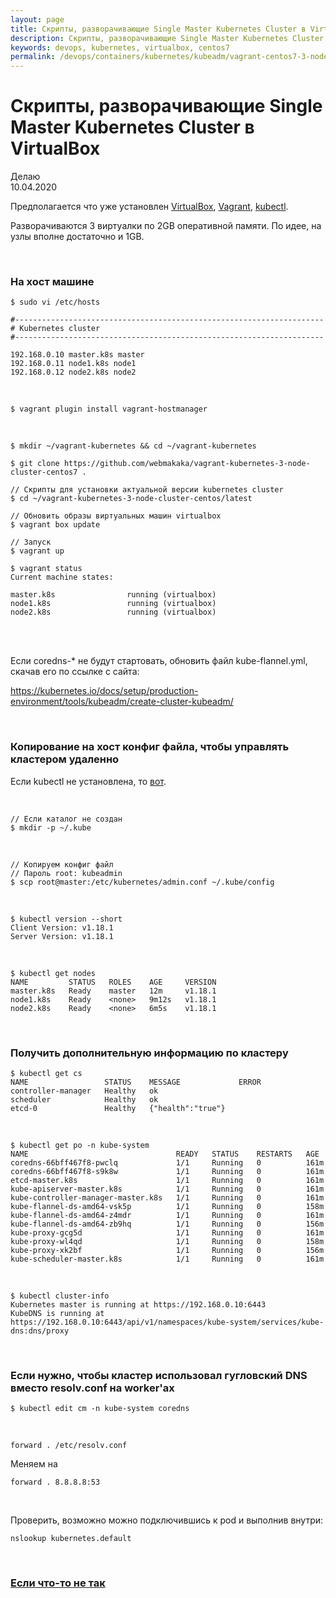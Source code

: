 ```yaml
---
layout: page
title: Скрипты, разворачивающие Single Master Kubernetes Cluster в VirtualBox
description: Скрипты, разворачивающие Single Master Kubernetes Cluster в VirtualBox
keywords: devops, kubernetes, virtualbox, centos7
permalink: /devops/containers/kubernetes/kubeadm/vagrant-centos7-3-node-kubernetes-cluster/
---
```


# Скрипты, разворачивающие Single Master Kubernetes Cluster в VirtualBox

Делаю  
10.04.2020

Предполагается что уже установлен <a href="/devops/linux/virtual/virtualbox/setup/">VirtualBox</a>, <a href="/devops/linux/virtual/vagrant/setup/ubuntu/">Vagrant</a>, <a href="/devops/containers/kubernetes/install/">kubectl</a>.

Разворачиваются 3 виртуалки по 2GB оперативной памяти. По идее, на узлы вполне достаточно и 1GB.

<br/>

### На хост машине

    $ sudo vi /etc/hosts

```
#---------------------------------------------------------------------
# Kubernetes cluster
#---------------------------------------------------------------------

192.168.0.10 master.k8s master
192.168.0.11 node1.k8s node1
192.168.0.12 node2.k8s node2
```

<br/>

    $ vagrant plugin install vagrant-hostmanager

<br/>

    $ mkdir ~/vagrant-kubernetes && cd ~/vagrant-kubernetes

    $ git clone https://github.com/webmakaka/vagrant-kubernetes-3-node-cluster-centos7 .

    // Скрипты для установки актуальной версии kubernetes сluster
    $ cd ~/vagrant-kubernetes-3-node-cluster-centos/latest

    // Обновить образы виртуальных машин virtualbox
    $ vagrant box update

    // Запуск
    $ vagrant up

    $ vagrant status
    Current machine states:

    master.k8s                running (virtualbox)
    node1.k8s                 running (virtualbox)
    node2.k8s                 running (virtualbox)

<br/>

<!--

P.S.

    // Если нужно установить по какой-то причине старую версию kubernetes
    // В следующем каталоге лежат скрипты для установки kubernetes сluster (1.11.6)
    $ cd misc/vagrant-provisioning-by-version/

-->

<br/>

Если coredns-\* не будут стартовать, обновить файл kube-flannel.yml, скачав его по ссылке с сайта:

https://kubernetes.io/docs/setup/production-environment/tools/kubeadm/create-cluster-kubeadm/

<br/>

### Копирование на хост конфиг файла, чтобы управлять кластером удаленно

Если kubectl не установлена, то <a href="/devops/containers/kubernetes/install/">вот</a>.

<br/>

    // Если каталог не создан
    $ mkdir -p ~/.kube

<br/>

    // Копируем конфиг файл
    // Пароль root: kubeadmin
    $ scp root@master:/etc/kubernetes/admin.conf ~/.kube/config

<br/>

    $ kubectl version --short
    Client Version: v1.18.1
    Server Version: v1.18.1

<br/>

    $ kubectl get nodes
    NAME         STATUS   ROLES    AGE     VERSION
    master.k8s   Ready    master   12m     v1.18.1
    node1.k8s    Ready    <none>   9m12s   v1.18.1
    node2.k8s    Ready    <none>   6m5s    v1.18.1

<br/>

### Получить дополнительную информацию по кластеру

    $ kubectl get cs
    NAME                 STATUS    MESSAGE             ERROR
    controller-manager   Healthy   ok
    scheduler            Healthy   ok
    etcd-0               Healthy   {"health":"true"}

<br/>

    $ kubectl get po -n kube-system
    NAME                                 READY   STATUS    RESTARTS   AGE
    coredns-66bff467f8-pwclq             1/1     Running   0          161m
    coredns-66bff467f8-s9k8w             1/1     Running   0          161m
    etcd-master.k8s                      1/1     Running   0          161m
    kube-apiserver-master.k8s            1/1     Running   0          161m
    kube-controller-manager-master.k8s   1/1     Running   0          161m
    kube-flannel-ds-amd64-vsk5p          1/1     Running   0          158m
    kube-flannel-ds-amd64-z4mdr          1/1     Running   0          161m
    kube-flannel-ds-amd64-zb9hq          1/1     Running   0          156m
    kube-proxy-gcg5d                     1/1     Running   0          161m
    kube-proxy-wl4qd                     1/1     Running   0          158m
    kube-proxy-xk2bf                     1/1     Running   0          156m
    kube-scheduler-master.k8s            1/1     Running   0          161m

<br/>

    $ kubectl cluster-info
    Kubernetes master is running at https://192.168.0.10:6443
    KubeDNS is running at https://192.168.0.10:6443/api/v1/namespaces/kube-system/services/kube-dns:dns/proxy

<br/>

### Если нужно, чтобы кластер использовал гугловский DNS вместо resolv.conf на worker'ах

    $ kubectl edit cm -n kube-system coredns

<br/>

```
forward . /etc/resolv.conf
```

Меняем на

```
forward . 8.8.8.8:53
```

<br/>

Проверить, возможно можно подключившись к pod и выполнив внутри:

    nslookup kubernetes.default

<br/>

### <a href="/devops/containers/kubernetes/kubeadm/vagrant-centos7-3-node-kubernetes-cluster-error/">Если что-то не так</a>
